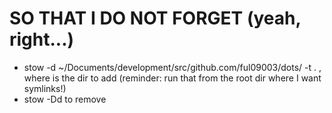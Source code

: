 # SO THAT I DO NOT FORGET (yeah, right...)
- stow -d ~/Documents/development/src/github.com/ful09003/dots/ -t . <name>, where <name> is the dir to add (reminder: run that from the root dir where I want symlinks!)
- stow -Dd to remove